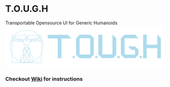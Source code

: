 # T.O.U.G.H
Transportable Opensource UI for Generic Humanoids
![logo](./docs/logo.png)

### Checkout [Wiki](https://github.com/WPI-Humanoid-Robotics-Lab/tough/wiki) for instructions
